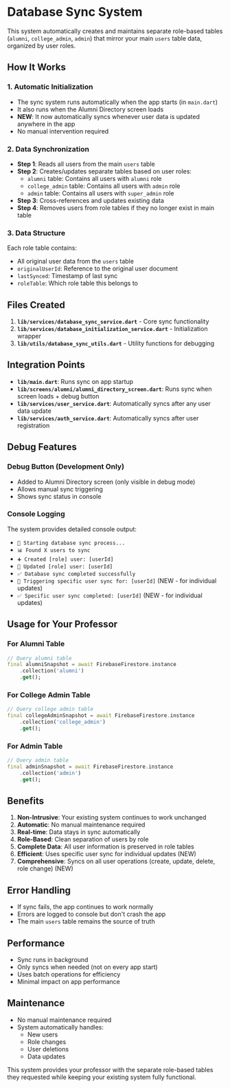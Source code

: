 # Database Sync System

This system automatically creates and maintains separate role-based tables (`alumni`, `college_admin`, `admin`) that mirror your main `users` table data, organized by user roles.

## How It Works

### 1. Automatic Initialization
- The sync system runs automatically when the app starts (in `main.dart`)
- It also runs when the Alumni Directory screen loads
- **NEW**: It now automatically syncs whenever user data is updated anywhere in the app
- No manual intervention required

### 2. Data Synchronization
- **Step 1**: Reads all users from the main `users` table
- **Step 2**: Creates/updates separate tables based on user roles:
  - `alumni` table: Contains all users with `alumni` role
  - `college_admin` table: Contains all users with `admin` role  
  - `admin` table: Contains all users with `super_admin` role
- **Step 3**: Cross-references and updates existing data
- **Step 4**: Removes users from role tables if they no longer exist in main table

### 3. Data Structure
Each role table contains:
- All original user data from the `users` table
- `originalUserId`: Reference to the original user document
- `lastSynced`: Timestamp of last sync
- `roleTable`: Which role table this belongs to

## Files Created

1. **`lib/services/database_sync_service.dart`** - Core sync functionality
2. **`lib/services/database_initialization_service.dart`** - Initialization wrapper
3. **`lib/utils/database_sync_utils.dart`** - Utility functions for debugging

## Integration Points

- **`lib/main.dart`**: Runs sync on app startup
- **`lib/screens/alumni/alumni_directory_screen.dart`**: Runs sync when screen loads + debug button
- **`lib/services/user_service.dart`**: Automatically syncs after any user data update
- **`lib/services/auth_service.dart`**: Automatically syncs after user registration

## Debug Features

### Debug Button (Development Only)
- Added to Alumni Directory screen (only visible in debug mode)
- Allows manual sync triggering
- Shows sync status in console

### Console Logging
The system provides detailed console output:
- `🔄 Starting database sync process...`
- `📊 Found X users to sync`
- `➕ Created [role] user: [userId]`
- `🔄 Updated [role] user: [userId]`
- `✅ Database sync completed successfully`
- `🔄 Triggering specific user sync for: [userId]` (NEW - for individual updates)
- `✅ Specific user sync completed: [userId]` (NEW - for individual updates)

## Usage for Your Professor

### For Alumni Table
```dart
// Query alumni table
final alumniSnapshot = await FirebaseFirestore.instance
    .collection('alumni')
    .get();
```

### For College Admin Table
```dart
// Query college admin table
final collegeAdminSnapshot = await FirebaseFirestore.instance
    .collection('college_admin')
    .get();
```

### For Admin Table
```dart
// Query admin table
final adminSnapshot = await FirebaseFirestore.instance
    .collection('admin')
    .get();
```

## Benefits

1. **Non-Intrusive**: Your existing system continues to work unchanged
2. **Automatic**: No manual maintenance required
3. **Real-time**: Data stays in sync automatically
4. **Role-Based**: Clean separation of users by role
5. **Complete Data**: All user information is preserved in role tables
6. **Efficient**: Uses specific user sync for individual updates (NEW)
7. **Comprehensive**: Syncs on all user operations (create, update, delete, role change) (NEW)

## Error Handling

- If sync fails, the app continues to work normally
- Errors are logged to console but don't crash the app
- The main `users` table remains the source of truth

## Performance

- Sync runs in background
- Only syncs when needed (not on every app start)
- Uses batch operations for efficiency
- Minimal impact on app performance

## Maintenance

- No manual maintenance required
- System automatically handles:
  - New users
  - Role changes
  - User deletions
  - Data updates

This system provides your professor with the separate role-based tables they requested while keeping your existing system fully functional.
